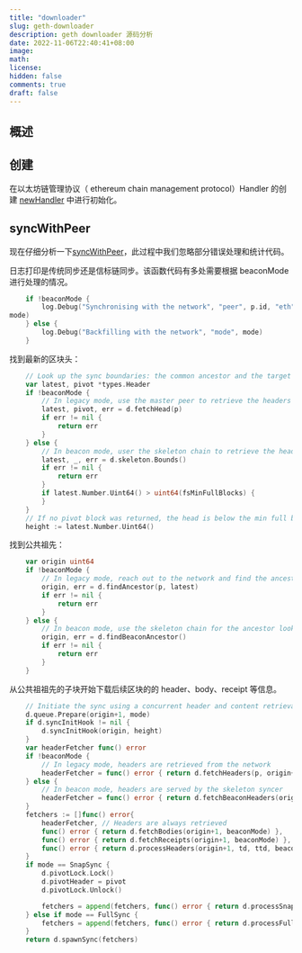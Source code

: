 ```yaml
---
title: "downloader"
slug: geth-downloader
description: geth downloader 源码分析
date: 2022-11-06T22:40:41+08:00
image:
math:
license:
hidden: false
comments: true
draft: false
---
```


## 概述

## 创建

在以太坊链管理协议（ ethereum chain management protocol）Handler 的创建 [newHandler](https://github.com/ethereum/go-ethereum/blob/c4a662176ec11b9d5718904ccefee753637ab377/eth/handler.go#L195) 中进行初始化。

## syncWithPeer

现在仔细分析一下[syncWithPeer](https://github.com/ethereum/go-ethereum/blob/c4a662176ec11b9d5718904ccefee753637ab377/eth/downloader/downloader.go#L448)，此过程中我们忽略部分错误处理和统计代码。

日志打印是传统同步还是信标链同步。该函数代码有多处需要根据 beaconMode 进行处理的情况。

```go
    if !beaconMode {
        log.Debug("Synchronising with the network", "peer", p.id, "eth", p.version, "head", hash, "td", td, "mode",
mode)
    } else {
        log.Debug("Backfilling with the network", "mode", mode)
    }
```

找到最新的区块头：

```go
    // Look up the sync boundaries: the common ancestor and the target block
    var latest, pivot *types.Header
    if !beaconMode {
        // In legacy mode, use the master peer to retrieve the headers from
        latest, pivot, err = d.fetchHead(p)
        if err != nil {
            return err
        }
    } else {
        // In beacon mode, user the skeleton chain to retrieve the headers from
        latest, _, err = d.skeleton.Bounds()
        if err != nil {
            return err
        }
        if latest.Number.Uint64() > uint64(fsMinFullBlocks) {
        }
    }
    // If no pivot block was returned, the head is below the min full block
    height := latest.Number.Uint64()
```

找到公共祖先：

```go
    var origin uint64
    if !beaconMode {
        // In legacy mode, reach out to the network and find the ancestor
        origin, err = d.findAncestor(p, latest)
        if err != nil {
            return err
        }
    } else {
        // In beacon mode, use the skeleton chain for the ancestor lookup
        origin, err = d.findBeaconAncestor()
        if err != nil {
            return err
        }
    }
```

从公共祖祖先的子块开始下载后续区块的的 header、body、receipt 等信息。

```go
    // Initiate the sync using a concurrent header and content retrieval algorithm
    d.queue.Prepare(origin+1, mode)
    if d.syncInitHook != nil {
        d.syncInitHook(origin, height)
    }
    var headerFetcher func() error
    if !beaconMode {
        // In legacy mode, headers are retrieved from the network
        headerFetcher = func() error { return d.fetchHeaders(p, origin+1, latest.Number.Uint64()) }
    } else {
        // In beacon mode, headers are served by the skeleton syncer
        headerFetcher = func() error { return d.fetchBeaconHeaders(origin + 1) }
    }
    fetchers := []func() error{
        headerFetcher, // Headers are always retrieved
        func() error { return d.fetchBodies(origin+1, beaconMode) },   // Bodies are retrieved during normal and snap sync
        func() error { return d.fetchReceipts(origin+1, beaconMode) }, // Receipts are retrieved during snap sync
        func() error { return d.processHeaders(origin+1, td, ttd, beaconMode) },
    }
    if mode == SnapSync {
        d.pivotLock.Lock()
        d.pivotHeader = pivot
        d.pivotLock.Unlock()

        fetchers = append(fetchers, func() error { return d.processSnapSyncContent() })
    } else if mode == FullSync {
        fetchers = append(fetchers, func() error { return d.processFullSyncContent(ttd, beaconMode) })
    }
    return d.spawnSync(fetchers)
```
